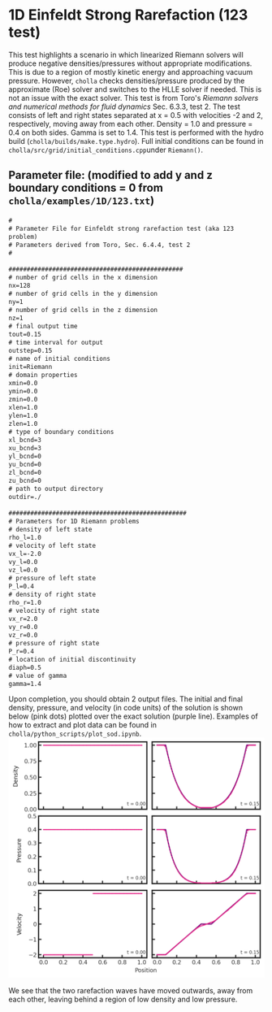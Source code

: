 # 1D Einfeldt Strong Rarefaction (123 test)
This test highlights a scenario in which linearized Riemann solvers will produce negative densities/pressures without appropriate modifications. This is due to a region of mostly kinetic energy and approaching vacuum pressure. However, `cholla` checks densities/pressure produced by the approximate (Roe) solver and switches to the HLLE solver if needed. This is not an issue with the exact solver. This test is from Toro's *Riemann solvers and numerical methods for fluid dynamics* Sec. 6.3.3, test 2. The test consists of left and right states separated at x = 0.5 with velocities -2 and 2, respectively, moving away from each other. Density = 1.0 and pressure = 0.4 on both sides. Gamma is set to 1.4. This test is performed with the hydro build (`cholla/builds/make.type.hydro`). Full initial conditions can be found in `cholla/src/grid/initial_conditions.cpp`under `Riemann()`. 

## Parameter file: (**modified** to add y and z boundary conditions = 0 from `cholla/examples/1D/123.txt`)
```
#
# Parameter File for Einfeldt strong rarefaction test (aka 123 problem)
# Parameters derived from Toro, Sec. 6.4.4, test 2
#

################################################
# number of grid cells in the x dimension
nx=128
# number of grid cells in the y dimension
ny=1
# number of grid cells in the z dimension
nz=1
# final output time
tout=0.15
# time interval for output
outstep=0.15
# name of initial conditions
init=Riemann
# domain properties
xmin=0.0
ymin=0.0
zmin=0.0
xlen=1.0
ylen=1.0
zlen=1.0
# type of boundary conditions
xl_bcnd=3
xu_bcnd=3
yl_bcnd=0
yu_bcnd=0
zl_bcnd=0
zu_bcnd=0
# path to output directory
outdir=./

#################################################
# Parameters for 1D Riemann problems
# density of left state
rho_l=1.0
# velocity of left state
vx_l=-2.0
vy_l=0.0
vz_l=0.0
# pressure of left state
P_l=0.4
# density of right state
rho_r=1.0
# velocity of right state
vx_r=2.0
vy_r=0.0
vz_r=0.0
# pressure of right state
P_r=0.4
# location of initial discontinuity
diaph=0.5
# value of gamma
gamma=1.4
```
Upon completion, you should obtain 2 output files. The initial and final density, pressure, and velocity (in code units) of the solution is shown below (pink dots) plotted over the exact solution (purple line). Examples of how to extract and plot data can be found in `cholla/python_scripts/plot_sod.ipynb`.  
<img src="./images/1d123_6panel_density_pressure.png" alt="Three rows of two scatter plots side by side. The first row shows density vs x position, the second row shows pressure vs x position, and the third row shows velocity vs position. In all rows, the first plot has the text 't = 0.00' in the lower right corner while the second plot has the text 't = 0.15' in the lower right corner. The plots of the first column are shown with pink dots while the plots of the second column have pink dots plotted over a purple line. In all cases, the pink dots match the shape of the purple line, very closely for the first two rows and imperfectly for the velocity plot. The initial density plot shows a constant density of 1 while the final concave up parabola centered on the x-axis, with a maximum of 1 and a minimum approaching zero. The edges of the parabola at the maximum flatten and are approximately constant from 0 to 0.1 and 0.9 to 1, extending to the edge of the plot. The intial pressure plot shows a constant value of 0.4, while the final shows a similar parabola with the same maximum and minimums. However, at the minimum, the region is much flatter from x = 0.3 to 0.7 with a pressure approaching zero. The initial velocity plot shows a value of -2 between x = 0 and 0.5 and a value of 2 between x = 0.5 and 1.0. The final plot has a value of -2 from x = 0 to x = 0.1, then increases steadily to a value of 0 by x = 0.45. It remains at zero until x = 0.55, when it begins to increase to a value of 2 by x = 0.9. It is constant there until 1.0." width="1200" />  

We see that the two rarefaction waves have moved outwards, away from each other, leaving behind a region of low density and low pressure. 
